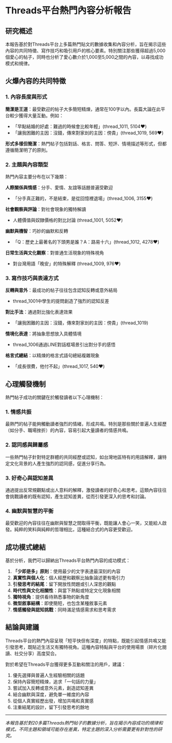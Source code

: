 # Threads平台熱門內容分析報告

## 研究概述

本報告基於對Threads平台上多篇熱門貼文的數據收集和內容分析，旨在揭示這些內容的共同特徵、寫作技巧和吸引用戶的核心要素。特別關注那些獲得超過5,000個愛心的帖子，同時也分析了愛心數介於1,000至5,000之間的內容，以尋找成功模式和規律。

## 火爆內容的共同特徵

### 1. 內容長度與形式

**簡潔是王道**：最受歡迎的帖子大多簡短精煉，通常在100字以內。長篇大論在此平台較少獲得大量互動。例如：
- 「早點結婚的好處：難過的時候會比較年輕」(thread_1011, 5104❤️)
- 「讓我困難的主因：沒錢，傳來對家刦的主因：傍貴」(thread_1019, 569❤️)

**形式多樣但簡潔**：熱門帖子包括對話、格言、問答、短評、情境描述等形式，但都遵循簡潔明了的原則。

### 2. 主題與內容類型

熱門內容主要分布在以下幾類：

**人際關係與情感**：分手、愛情、友誼等話題普遍受歡迎
- 「分手真正難的，不是結束，是從回憶裡退場」(thread_1006, 3155❤️)

**社會觀察與評論**：對社會現象的獨特解讀
- 人體價值與奴隸價格的對比討論 (thread_1001, 5052❤️)

**幽默與機智**：巧妙的幽默和反轉
- 「Q：歷史上最著名的下頭男是誰？A：路易十六」(thread_1012, 4278❤️)

**日常生活與文化觀察**：對普通生活現象的特殊視角
- 對台灣用語「晚安」的特殊解釋 (thread_1009, 976❤️)

### 3. 寫作技巧與表達方式

**反轉與意外**：最成功的帖子往往包含認知反轉或意外結局
- thread_1001中學生的提問創造了強烈的認知反差

**對比手法**：通過對比強化表達效果
- 「讓我困難的主因：沒錢，傳來對家刦的主因：傍貴」(thread_1019)

**情境化表達**：將抽象思想放入具體情境
- thread_1006通過LINE對話框場景引出對分手的感悟

**格言式總結**：以精煉的格言式語句總結複雜現象
- 「成長很費，他付不起」(thread_1017, 540❤️)

## 心理觸發機制

熱門帖子成功的關鍵在於觸發讀者以下心理機制：

### 1. 情感共振

最熱門的帖子能夠觸動讀者強烈的情緒，形成共鳴。特別是那些關於普遍人生經歷（如分手、職場挫折）的內容，容易引起大量讀者的情感共鳴。

### 2. 認同感與歸屬感

一些熱門帖子針對特定群體的共同經歷或認知，如台灣地區特有的用語解釋，讓特定文化背景的人產生強烈的認同感，促進分享行為。

### 3. 好奇心與認知差異

通過提出反常規觀點或出人意料的解釋，激發讀者的好奇心和思考。這類內容往往會挑戰讀者的既有認知，產生認知差異，從而引發更深入的思考和討論。

### 4. 幽默與智慧的平衡

最受歡迎的內容往往在幽默與智慧之間取得平衡，既能讓人會心一笑，又能給人啟發。純粹的笑料與純粹的哲理相比，這種結合式的內容更受歡迎。

## 成功模式總結

基於分析，我們可以歸納出Threads平台熱門內容的成功模式：

1. **「少即是多」原則**：使用最少的文字表達最深刻的內容
2. **真實性與個人化**：個人經歷和觀察比抽象論述更有吸引力
3. **引發思考的結尾**：留下開放性問題或引人深思的觀點
4. **時代性與文化相關性**：與當下熱點或特定文化現象相關
5. **獨特視角**：提供看待熟悉事物的新角度
6. **微型敘事結構**：即使簡短，也包含某種敘事元素
7. **情感觸發與認知挑戰**：同時滿足情感需求和思考需求

## 結論與建議

Threads平台的熱門內容呈現「短平快但有深度」的特點，既能引起情感共鳴又能引發思考，既貼近生活又有獨特視角。這種內容特點與平台的使用場景（碎片化閱讀、社交分享）高度契合。

對於希望在Threads平台獲得更多互動和關注的用戶，建議：

1. 優先選擇與普遍人生經驗相關的話題
2. 保持內容簡短精煉，追求「一句話的力量」
3. 嘗試加入反轉或意外元素，創造認知差異
4. 結合幽默與深度，避免單一維度的內容
5. 從個人真實經歷出發，增加共鳴和真實感
6. 注重結尾的設計，留下引發思考的餘地

---

*本報告基於對20多篇Threads熱門帖子的數據分析，旨在揭示內容成功的規律和模式。不同主題和領域可能存在差異，特定主題的深入分析需要更有針對性的研究。*